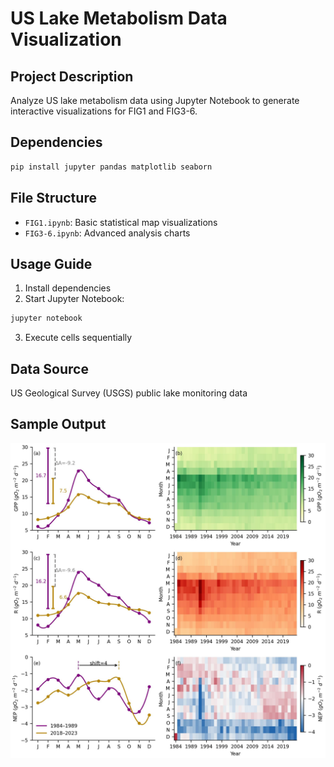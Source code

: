 # US Lake Metabolism Data Visualization

## Project Description
Analyze US lake metabolism data using Jupyter Notebook to generate interactive visualizations for FIG1 and FIG3-6.

## Dependencies
```bash
pip install jupyter pandas matplotlib seaborn
```

## File Structure
- `FIG1.ipynb`: Basic statistical map visualizations
- `FIG3-6.ipynb`: Advanced analysis charts

## Usage Guide
1. Install dependencies
2. Start Jupyter Notebook:
```bash
jupyter notebook
```
3. Execute cells sequentially

## Data Source
US Geological Survey (USGS) public lake monitoring data

## Sample Output
![Sample Visualization](/FIG_2_NC_f.jpg)
